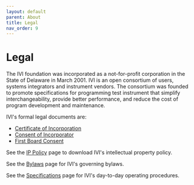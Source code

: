 ```yaml
---
layout: default
parent: About
title: Legal
nav_order: 9
---
```

# Legal

The IVI foundation was incorporated as a not-for-profit corporation in
the State of Delaware in March 2001. IVI is an open consortium of users,
systems integrators and instrument vendors. The consortium was founded
to promote specifications for programming test instrument that simplify
interchangeability, provide better performance, and reduce the cost of
program development and maintenance.

IVI's formal legal documents are:

  - [Certificate of Incorporation](../downloads/Operating-Legal/IVI%20-%20Certificate%20of%20Incorporation.pdf)
  - [Consent of Incorporator](../downloads/Operating-Legal/IVI%20-%20Consent%20of%20Incorporator.pdf)
  - [First Board Consent](../downloads/Operating-Legal/IVI%20-%20First%20Board%20Consent.pdf)

See the [IP Policy](ip_policy.html) page to download IVI's intellectual
property policy.

See the [Bylaws](bylaws.html) page for IVI's governing bylaws.

See the [Specifications](../specifications/default.html) page for IVI's
day-to-day operating procedures.
